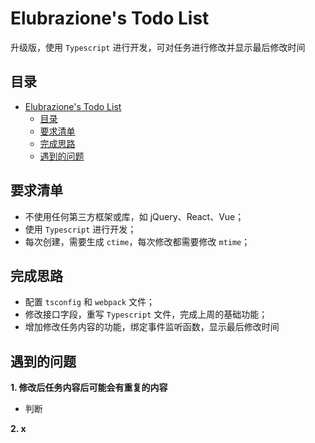 # Elubrazione's Todo List
升级版，使用 `Typescript` 进行开发，可对任务进行修改并显示最后修改时间
## 目录
- [Elubrazione's Todo List](#elubraziones-todo-list)
  - [目录](#目录)
  - [要求清单](#要求清单)
  - [完成思路](#完成思路)
  - [遇到的问题](#遇到的问题)

## 要求清单
- 不使用任何第三方框架或库，如 jQuery、React、Vue；
- 使用 `Typescript` 进行开发；
- 每次创建，需要生成 `ctime`，每次修改都需要修改 `mtime`；

## 完成思路
- 配置 `tsconfig` 和 `webpack` 文件；
- 修改接口字段，重写 `Typescript` 文件，完成上周的基础功能；
- 增加修改任务内容的功能，绑定事件监听函数，显示最后修改时间

## 遇到的问题
**1. 修改后任务内容后可能会有重复的内容**
  - 判断

**2. x**